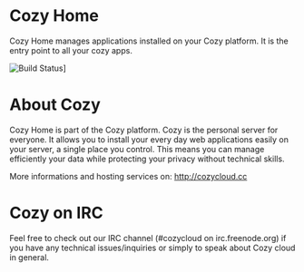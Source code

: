 # Cozy Home

Cozy Home manages applications installed on your Cozy platform. It is the
entry point to all your cozy apps.

![Build
Status](https://travis-ci.org/mycozycloud/cozy-home.png?branch=master)]

# About Cozy

Cozy Home is part of the Cozy platform. Cozy is the personal
server for everyone. It allows you to install your every day web applications 
easily on your server, a single place you control. This means you can manage 
efficiently your data while protecting your privacy without technical skills.

More informations and hosting services on:
http://cozycloud.cc

# Cozy on IRC
Feel free to check out our IRC channel (#cozycloud on irc.freenode.org) if you have any technical issues/inquiries or simply to speak about Cozy cloud in general.
